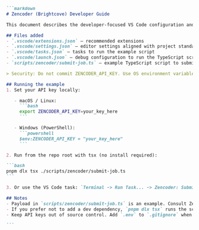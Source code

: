 ````markdown
```markdown
# Zencoder (Brightcove) Developer Guide

This document describes the developer-focused VS Code configuration and example script for submitting Zencoder jobs from the repository.

## Files added
- `.vscode/extensions.json` — recommended extensions
- `.vscode/settings.json` — editor settings aligned with project standards
- `.vscode/tasks.json` — tasks to run the example script
- `.vscode/launch.json` — debug configuration to run the TypeScript script
- `scripts/zencoder/submit-job.ts` — example TypeScript script to submit a job

> Security: Do not commit ZENCODER_API_KEY. Use OS environment variables, VS Code secret storage, or a local `.env` file that is in `.gitignore`.

## Running the example
1. Set your API key locally:

   - macOS / Linux:
     ```bash
     export ZENCODER_API_KEY=your_key_here
     ```

   - Windows (PowerShell):
     ```powershell
     $env:ZENCODER_API_KEY = "your_key_here"
     ```

2. Run from the repo root with tsx (no install required):

```bash
pnpm dlx tsx ./scripts/zencoder/submit-job.ts
```

3. Or use the VS Code task: `Terminal -> Run Task... -> Zencoder: Submit job (ts-node)`

## Notes
- Payload in `scripts/zencoder/submit-job.ts` is an example. Consult Zencoder API docs for fields and authentication.
- If you prefer not to add a dev dependency, `pnpm dlx tsx` runs the script transiently.
- Keep API keys out of source control. Add `.env` to `.gitignore` when used locally.

```
````